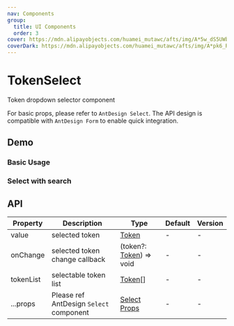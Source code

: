 ```yaml
---
nav: Components
group:
  title: UI Components
  order: 3
cover: https://mdn.alipayobjects.com/huamei_mutawc/afts/img/A*5w_dS5UWbToAAAAAAAAAAAAADlrGAQ/original
coverDark: https://mdn.alipayobjects.com/huamei_mutawc/afts/img/A*pk6_R7FY_nkAAAAAAAAAAAAADlrGAQ/original
---
```


# TokenSelect

Token dropdown selector component

For basic props, please refer to `AntDesign Select`. The API design is compatible with `AntDesign Form` to enable quick integration.

## Demo

### Basic Usage

<code src="./demos/basic.tsx"></code>

### Select with search

<code src="./demos/withSearch.tsx"></code>

## API

| Property | Description | Type | Default | Version |
| --- | --- | --- | --- | --- |
| value | selected token | [Token](/components/types-cn#token) | - | - |
| onChange | selected token change callback | (token?: [Token](/components/types-cn#token)) => void | - | - |
| tokenList | selectable token list | [Token](/components/types-cn#token)[] | - | - |
| ...props | Please ref AntDesign `Select` component | [Select Props](https://ant-design.antgroup.com/components/select-cn#select-props) | - | - |
